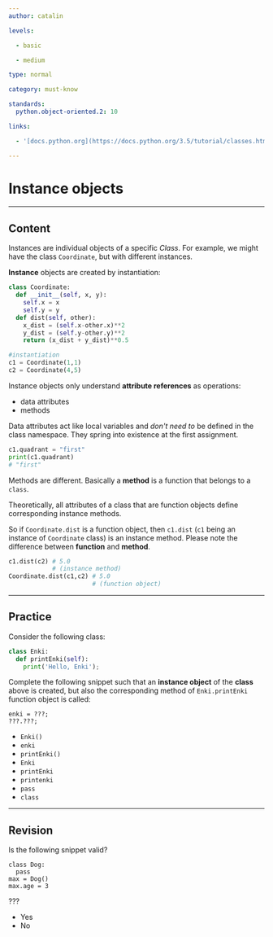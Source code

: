 ```yaml
---
author: catalin

levels:

  - basic

  - medium

type: normal

category: must-know

standards:
  python.object-oriented.2: 10

links:

  - '[docs.python.org](https://docs.python.org/3.5/tutorial/classes.html#instance-objects){website}'

---
```


# Instance objects

---

## Content

Instances are individual objects of a specific _Class_. For example, we might have the class `Coordinate`, but with different instances.

**Instance** objects are created by instantiation:

```python
class Coordinate:
  def __init__(self, x, y):
    self.x = x
    self.y = y
  def dist(self, other):
    x_dist = (self.x-other.x)**2
    y_dist = (self.y-other.y)**2
    return (x_dist + y_dist)**0.5

#instantiation
c1 = Coordinate(1,1)
c2 = Coordinate(4,5)
```

Instance objects only understand **attribute references** as operations:

- data attributes
- methods

Data attributes act like local variables and _don't need to_ be defined in the class namespace. They spring into existence at the first assignment.

```python
c1.quadrant = "first"
print(c1.quadrant)
# "first"
```

Methods are different. Basically a **method** is a function that belongs to a `class`.

Theoretically, all attributes of a class that are function objects define corresponding instance methods.

So if `Coordinate.dist` is a function object, then `c1.dist` (`c1` being an instance of `Coordinate` class) is an instance method. Please note the difference between **function** and **method**.

```python
c1.dist(c2) # 5.0
            # (instance method)
Coordinate.dist(c1,c2) # 5.0
                       # (function object)
```

---

## Practice

Consider the following class:

```python
class Enki:
  def printEnki(self):
    print('Hello, Enki');
```

Complete the following snippet such that an **instance object** of the **class** above is created, but also the corresponding method of `Enki.printEnki` function object is called:

```
enki = ???;
???.???;
```

- `Enki()`
- `enki`
- `printEnki()`
- `Enki`
- `printEnki`
- `printenki`
- `pass`
- `class`

---

## Revision

Is the following snippet valid?

```
class Dog:
  pass
max = Dog()
max.age = 3
```

???

- Yes
- No
